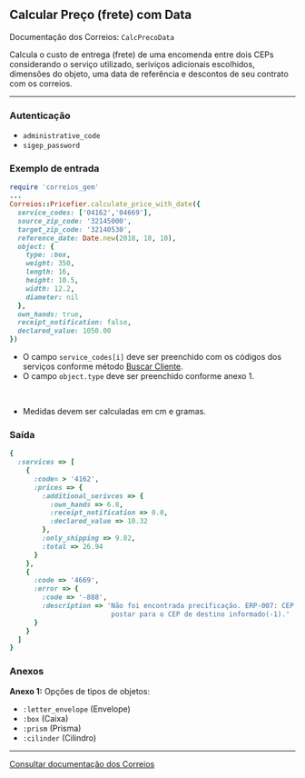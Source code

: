 ## Calcular Preço (frete) com Data

Documentação dos Correios: `CalcPrecoData`

Calcula o custo de entrega (frete) de uma encomenda entre dois CEPs considerando o serviço utilizado, seriviços adicionais
escolhidos, dimensões do objeto, uma data de referência e descontos de seu contrato com os correios.

____

### Autenticação
* `administrative_code`
* `sigep_password`

### Exemplo de entrada

```ruby
require 'correios_gem'
...
Correios::Pricefier.calculate_price_with_date({
  service_codes: ['04162','04669'],
  source_zip_code: '32145000',
  target_zip_code: '32140530',
  reference_date: Date.new(2018, 10, 10),
  object: {
    type: :box,
    weight: 350,
    length: 16,
    height: 10.5,
    width: 12.2,
    diameter: nil
  },
  own_hands: true,
  receipt_notification: false,
  declared_value: 1050.00
})
```
* O campo `service_codes[i]` deve ser preenchido com os códigos dos serviços conforme método [Buscar Cliente](../sigep/SEARCH_CUSTOMER.md).
* O campo `object.type` deve ser preenchido conforme anexo 1.

‌‌ 
* Medidas devem ser calculadas em cm e gramas.

### Saída

```ruby
{
  :services => [
    {
      :code= > '4162',
      :prices => {
        :additional_serivces => {
          :own_hands => 6.8,
          :receipt_notification => 0.0,
          :declared_value => 10.32
        },
        :only_shipping => 9.82,
        :total => 26.94
      }
    },
    {
      :code => '4669',
      :error => {
        :code => '-888',
        :description => 'Não foi encontrada precificação. ERP-007: CEP de origem nao pode
                         postar para o CEP de destino informado(-1).'
      }
    }
  ]
}
```

### Anexos

__Anexo 1:__
Opções de tipos de objetos:
* `:letter_envelope` (Envelope)
* `:box` (Caixa)
* `:prism` (Prisma)
* `:cilinder` (Cilindro)
---

[Consultar documentação dos Correios](http://ws.correios.com.br/calculador/CalcPrecoPrazo.asmx)
